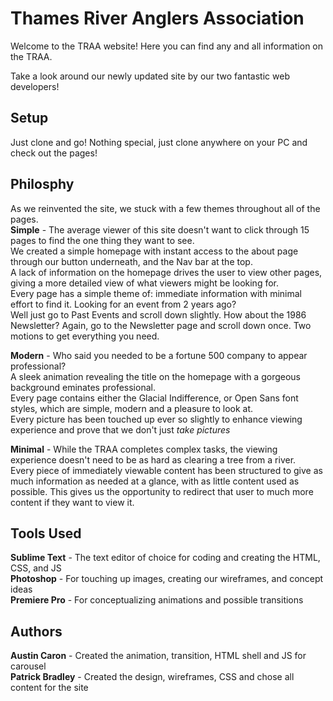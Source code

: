 # Thames River Anglers Association

Welcome to the TRAA website! Here you can find any and all information on the TRAA.

Take a look around our newly updated site by our two fantastic web developers!

## Setup

Just clone and go! Nothing special, just clone anywhere on your PC and check out the pages!

## Philosphy

As we reinvented the site, we stuck with a few themes throughout all of the pages.
<br>
**Simple** - The average viewer of this site doesn't want to click through 15 pages to find the one thing they want to see.
<br>
We created a simple homepage with instant access to the about page through our button underneath, and the Nav bar at the top.
<br>
A lack of information on the homepage drives the user to view other pages, giving a more detailed view of what viewers might be looking for.
<br> Every page has a simple theme of: immediate information with minimal effort to find it. Looking for an event from 2 years ago?
<br>
Well just go to Past Events and scroll down slightly. How about the 1986 Newsletter? Again, go to the Newsletter page and scroll down once. Two motions to get everything you need.

**Modern** - Who said you needed to be a fortune 500 company to appear professional?
<br>
A sleek animation revealing the title on the homepage with a gorgeous background eminates professional. 
<br>
Every page contains either the Glacial Indifference, or Open Sans font styles, which are simple, modern and a pleasure to look at.
<br>
Every picture has been touched up ever so slightly to enhance viewing experience and prove that we don't just *take pictures*

**Minimal** - While the TRAA completes complex tasks, the viewing experience doesn't need to be as hard as clearing a tree from a river.
<br>
Every piece of immediately viewable content has been structured to give as much information as needed at a glance, with as little content used as possible. This gives us the opportunity to redirect that user to much more content if they want to view it.

## Tools Used
**Sublime Text** - The text editor of choice for coding and creating the HTML, CSS, and JS
<br>
**Photoshop** - For touching up images, creating our wireframes, and concept ideas
<br>
**Premiere Pro** - For conceptualizing animations and possible transitions

## Authors
**Austin Caron** - Created the animation, transition, HTML shell and JS for carousel
<br>
**Patrick Bradley** - Created the design, wireframes, CSS and chose all content for the site
